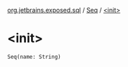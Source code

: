 [org.jetbrains.exposed.sql](../index.md) / [Seq](index.md) / [&lt;init&gt;](.)

# &lt;init&gt;

`Seq(name: String)`